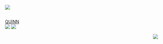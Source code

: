 <p alight="center"><img src="https://github.com/M00NP0D/QUINN/blob/ec70994ed36136d95d57fdea747205430cbc6fa5/F39BA6E1-2047-4E6B-8C1B-8ED589CBEDAF.png"></p
<h1 align="center">
  <br>
  <a href="https://qwn3.github.io">QUINN</a>
  <br>
  <img src="https://img.shields.io/badge/QUINN-Intelligence-yellow">
  <img src="https://img.shields.io/badge/-Quantum%20Network%20Operator-blue">
</h1>
<br>
<p align="right"><img src="https://github.com/M00NP0D/m00np0d.github.io/raw/main/m00np0d.png"></p>
